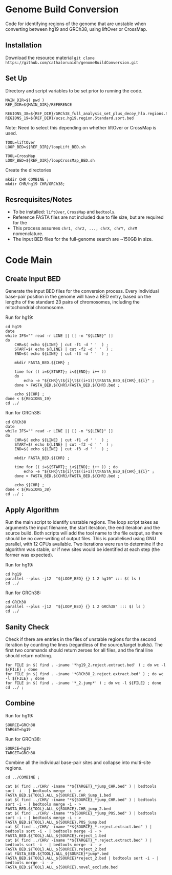 # Genome Build Conversion
Code for identifying regions of the genome that are unstable when converting between hg19 and GRCh38, using liftOver or CrossMap. 

## Installation
Download the resource material 
`git clone https://github.com/cathaloruaidh/genomeBuildConversion.git`


## Set Up
Directory and script variables to be set prior to running the code. 

```
MAIN_DIR=$( pwd )
REF_DIR=${MAIN_DIR}/REFERENCE

REGIONS_38=${REF_DIR}/GRCh38_full_analysis_set_plus_decoy_hla.regions.Standard.bed 
REGIONS_19=${REF_DIR}/ucsc.hg19.region.Standard.sort.bed
```

Note: Need to select this depending on whether liftOver or CrossMap is used. 
```
TOOL=liftOver
LOOP_BED=${REF_DIR}/loopLift_BED.sh

TOOL=CrossMap
LOOP_BED=${REF_DIR}/loopCrossMap_BED.sh
```

Create the directories
```
mkdir CHR COMBINE ;
mkdir CHR/hg19 CHR/GRCh38; 
```


## Resrequisites/Notes
- To be installed: `liftOver`, `CrossMap` and `bedtools`. 
- Reference FASTA files are not included due to file size, but are required for the 
- This process assumes `chr1, chr2, ..., chrX, chrY, chrM` nomenclature. 
- The input BED files for the full-genome search are ~150GB in size. 


# Code Main
## Create Input BED

Generate the input BED files for the conversion process. 
Every individual base-pair position in the genome will have a BED entry, based on the lengths of the standard 23 pairs of chromosomes, including the mitochondrial chromosome. 

Run for hg19: 
```
cd hg19
date 
while IFS="" read -r LINE || [[ -n "${LINE}" ]]
do
	CHR=$( echo ${LINE} | cut -f1 -d ' '  ) ;
	START=$( echo ${LINE} | cut -f2 -d ' '  ) ;  
	END=$( echo ${LINE} | cut -f3 -d ' '  ) ; 

	mkdir FASTA_BED.${CHR} ; 

	time for (( i=${START}; i<${END}; i++ ))
	do 
		echo -e "${CHR}\t${i}\t$((i+1))\tFASTA_BED_${CHR}_${i}" ; 
	done > FASTA_BED.${CHR}/FASTA_BED.${CHR}.bed ; 

	echo ${CHR} ; 
done < ${REGIONS_19}
cd ../
```

Run for GRCh38: 
```
cd GRCh38 
date 
while IFS="" read -r LINE || [[ -n "${LINE}" ]]
do
	CHR=$( echo ${LINE} | cut -f1 -d ' '  ) ;  
	START=$( echo ${LINE} | cut -f2 -d ' '  ) ;  
	END=$( echo ${LINE} | cut -f3 -d ' '  ) ; 

	mkdir FASTA_BED.${CHR} ; 

	time for (( i=${START}; i<${END}; i++ )) ; do 
		echo -e "${CHR}\t${i}\t$((i+1))\tFASTA_BED_${CHR}_${i}" ; 
	done > FASTA_BED.${CHR}/FASTA_BED.${CHR}.bed ; 

	echo ${CHR} ; 
done < ${REGIONS_38}
cd ../ ; 
```


## Apply Algorithm
Run the main script to identify unstable regions. 
The loop script takes as arguments the input filename, the start iteration, the end iteration and the source build. 
Both scripts will add the tool name to the file output, so there should be no over-writing of output files. 
This is parallelised using GNU parallel, with 12 CPUs available. 
Two iterations were run to determine if the algorithm was stable, or if new sites would be identified at each step (the former was expected). 


Run for hg19: 
```
cd hg19 
parallel --plus -j12  "${LOOP_BED} {} 1 2 hg19" ::: $( ls )
cd ../ 
```

Run for GRCh38: 
```
cd GRCh38 
parallel --plus -j12  "${LOOP_BED} {} 1 2 GRCh38" ::: $( ls )
cd ../ 
```


## Sanity Check
Check if there are entries in the files of unstable regions for the second iteration by counting the lines (regardless of the source/target builds). 
The first two commands should return zeroes for all files, and the final line should return nothing. 

```
for FILE in $( find . -iname '*hg19_2.reject.extract.bed' ) ; do wc -l ${FILE} ; done
for FILE in $( find . -iname '*GRCh38_2.reject.extract.bed' ) ; do wc -l ${FILE} ; done
for FILE in $( find . -iname '*_2.jump*' ) ; do wc -l ${FILE} ; done
cd ../ ; 
```


## Combine
Run for hg19: 
```
SOURCE=GRCh38
TARGET=hg19
```

Run for GRCh38:
```
SOURCE=hg19
TARGET=GRCh38
```


Combine all the individual base-pair sites and collapse into multi-site regions. 
```
cd ../COMBINE ; 

cat $( find ../CHR/ -iname "*${TARGET}_*jump_CHR.bed" ) | bedtools sort -i - | bedtools merge -i - > FASTA_BED.${TOOL}.ALL_${SOURCE}.CHR_jump_1.bed
cat $( find ../CHR/ -iname "*${SOURCE}_*jump_CHR.bed" ) | bedtools sort -i - | bedtools merge -i - > FASTA_BED.${TOOL}.ALL_${SOURCE}.CHR_jump_2.bed
cat $( find ../CHR/ -iname "*${SOURCE}_*jump_POS.bed" ) | bedtools sort -i - | bedtools merge -i - > FASTA_BED.${TOOL}.ALL_${SOURCE}.POS_jump.bed
cat $( find ../CHR/ -iname "*${SOURCE}_*.reject.extract.bed" ) | bedtools sort -i - | bedtools merge -i - > FASTA_BED.${TOOL}.ALL_${SOURCE}.reject_1.bed
cat $( find ../CHR/ -iname "*${TARGET}_*.reject.extract.bed" ) | bedtools sort -i - | bedtools merge -i - > FASTA_BED.${TOOL}.ALL_${SOURCE}.reject_2.bed
cat FASTA_BED.${TOOL}.ALL_${SOURCE}*jump*.bed FASTA_BED.${TOOL}.ALL_${SOURCE}*reject_2.bed | bedtools sort -i - | bedtools merge -i - > FASTA_BED.${TOOL}.ALL_${SOURCE}.novel_exclude.bed

```




